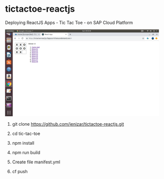 # tictactoe-reactjs
 Deploying ReactJS Apps - Tic Tac Toe -  on SAP Cloud Platform

![alt text](https://github.com/jenizar/tictactoe-reactjs/blob/master/Screenshot.png)


1. git clone https://github.com/jenizar/tictactoe-reactjs.git

2. cd tic-tac-toe

3. npm install

4. npm run build

5. Create file manifest.yml

6. cf push 
